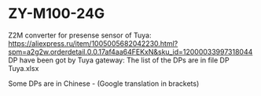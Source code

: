# ZY-M100-24G
Z2M converter for presense sensor of Tuya:
https://aliexpress.ru/item/1005005682042230.html?spm=a2g2w.orderdetail.0.0.17af4aa64FEKxN&sku_id=12000033997318044
DP have been got by Tuya gateway:
The list of the DPs are in file DP Tuya.xlsx


Some DPs are in Chinese - (Google translation in brackets)

